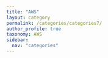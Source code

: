 ```yaml
---
title: "AWS"
layout: category
permalink: /categories/categories7/
author_profile: true
taxonomy: AWS
sidebar:
  nav: "categories"
---
```

